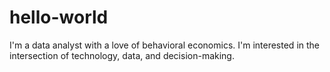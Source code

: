 # hello-world

I'm a data analyst with a love of behavioral economics. 
I'm interested in the intersection of technology, data, and decision-making. 
